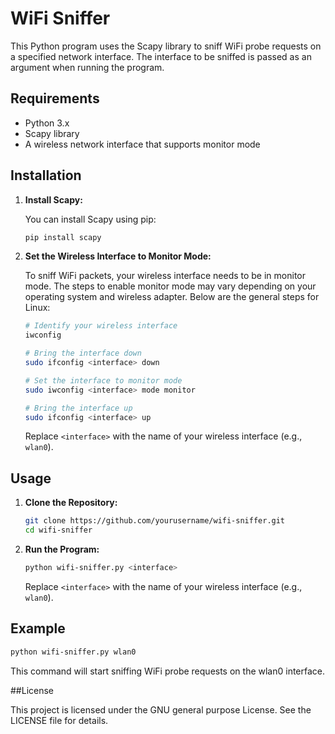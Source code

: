 # WiFi Sniffer

This Python program uses the Scapy library to sniff WiFi probe requests on a specified network interface. The interface to be sniffed is passed as an argument when running the program.

## Requirements

- Python 3.x
- Scapy library
- A wireless network interface that supports monitor mode

## Installation

1. **Install Scapy:**

    You can install Scapy using pip:

    ```bash
    pip install scapy
    ```

2. **Set the Wireless Interface to Monitor Mode:**

    To sniff WiFi packets, your wireless interface needs to be in monitor mode. The steps to enable monitor mode may vary depending on your operating system and wireless adapter. Below are the general steps for Linux:

    ```bash
    # Identify your wireless interface
    iwconfig

    # Bring the interface down
    sudo ifconfig <interface> down

    # Set the interface to monitor mode
    sudo iwconfig <interface> mode monitor

    # Bring the interface up
    sudo ifconfig <interface> up
    ```

    Replace `<interface>` with the name of your wireless interface (e.g., `wlan0`).

## Usage

1. **Clone the Repository:**

    ```bash
    git clone https://github.com/yourusername/wifi-sniffer.git
    cd wifi-sniffer
    ```

2. **Run the Program:**

    ```bash
    python wifi-sniffer.py <interface>
    ```

    Replace `<interface>` with the name of your wireless interface (e.g., `wlan0`).

## Example

```bash
python wifi-sniffer.py wlan0
```
This command will start sniffing WiFi probe requests on the wlan0 interface.

##License

This project is licensed under the GNU general purpose License. See the LICENSE file for details.
